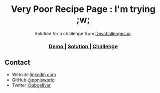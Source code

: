 <!-- Please update value in the {}  -->

<h1 align="center">Very Poor Recipe Page : I'm trying ;w; </h1>

<div align="center">
   Solution for a challenge from  <a href="http://devchallenges.io" target="_blank">Devchallenges.io</a>.
</div>

<div align="center">
  <h3>
    <a href="https://ponisworld.github.io/recipe-page-master/">
      Demo
    </a>
    <span> | </span>
    <a href="https://github.com/ponisworld/recipe-page-master">
      Solution
    </a>
    <span> | </span>
    <a href="https://devchallenges.io/challenges/OEKdUZ6xs0h99C38XVht">
      Challenge
    </a>
  </h3>
</div>


## Contact

- Website [linkedin.com](https://www.linkedin.com/in/andrea-bellver-garcia/)
- GitHub [@ponisworld](https://github.com/ponisworld)
- Twitter [@abgellver](https://twitter.com/abgellver)

